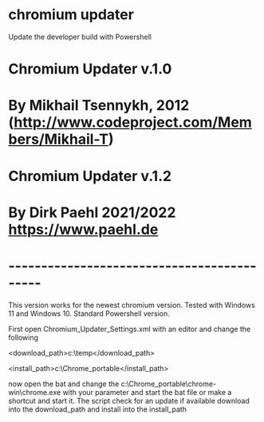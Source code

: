 # chromium updater
Update the developer build with Powershell

# Chromium Updater v.1.0
# By Mikhail Tsennykh, 2012 (http://www.codeproject.com/Members/Mikhail-T)
# Chromium Updater v.1.2 
# By Dirk Paehl 2021/2022 https://www.paehl.de
# -------------------------------------------

This version works for the newest chromium version. Tested with Windows 11 and Windows 10. Standard Powershell version.

First open Chromium_Updater_Settings.xml with an editor and change the following


  
  <!-- Chromium archive temp download path (default: empty, will use user's home folder) -->
  <download_path>c:\temp\</download_path>
  
  <!-- Chromium install path (contents of the archive will be extracted there) -->
  <install_path>c:\Chrome_portable</install_path>
  
</settings>

now open the bat and change the c:\Chrome_portable\chrome-win\chrome.exe with your parameter and start the bat file or make a shortcut and start it.
The script check for an update if available download into the download_path and install into the install_path
